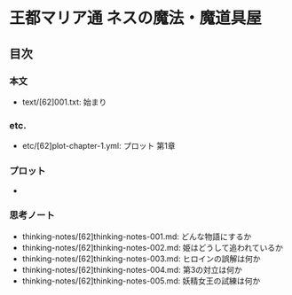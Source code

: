 # 王都マリア通 ネスの魔法・魔道具屋
## 目次
### 本文
- text/[62]001.txt: 始まり

### etc.
- etc/[62]plot-chapter-1.yml: プロット 第1章

### プロット
- 

### 思考ノート
- thinking-notes/[62]thinking-notes-001.md: どんな物語にするか
- thinking-notes/[62]thinking-notes-002.md: 姫はどうして追われているか
- thinking-notes/[62]thinking-notes-003.md: ヒロインの誤解は何か
- thinking-notes/[62]thinking-notes-004.md: 第3の対立は何か
- thinking-notes/[62]thinking-notes-005.md: 妖精女王の試練は何か

